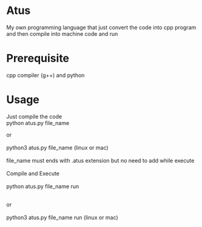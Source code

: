 # Atus
My own programming language that just convert the code into cpp program and then compile into machine code and run
# Prerequisite
cpp compiler (g++) and 
python
# Usage
Just compile the code<br>
python atus.py file_name <br>

or<br>
<br>
python3 atus.py file_name  (linux or mac)
<br><br>
file_name must ends with .atus extension but no need to add while execute<br>
<br>Compile and Execute<br><br>
python atus.py file_name run<br><br>

or<br>
<br>
python3 atus.py file_name run (linux or mac)
<br>
